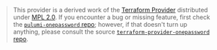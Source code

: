 > This provider is a derived work of the [Terraform Provider](https://github.com/1Password/terraform-provider-onepassword)
> distributed under [MPL 2.0](https://www.mozilla.org/en-US/MPL/2.0/). If you encounter a bug or missing feature,
> first check the [`pulumi-onepassword` repo](https://github.com/Hvitgar/pulumi-onepassword/issues); however, if that doesn't turn up anything,
> please consult the source [`terraform-provider-onepassword` repo](https://github.com/1Password/terraform-provider-onepassword/issues).
